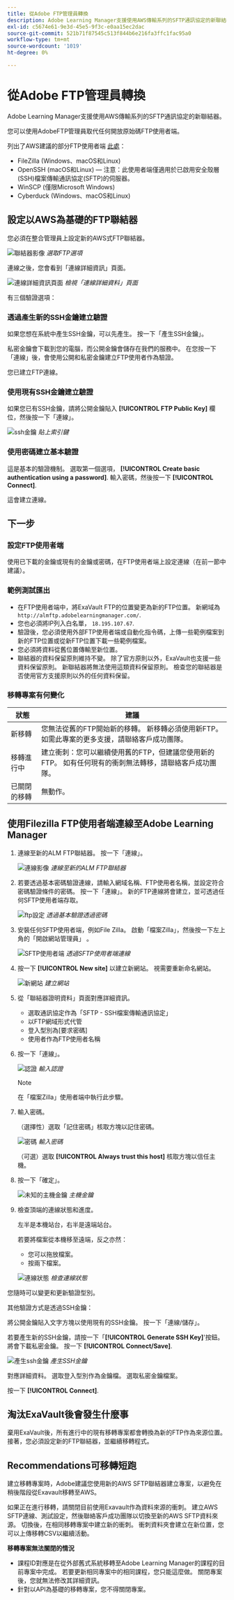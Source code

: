 ```yaml
---
title: 從Adobe FTP管理員轉換
description: Adobe Learning Manager支援使用AWS傳輸系列的SFTP通訊協定的新聯結器。 您可以使用AdobeFTP管理員取代任何開放原始碼FTP使用者端。
exl-id: c5674e61-9e3d-45e5-9f3c-e0aa15ec2dac
source-git-commit: 521b71f87545c513f844b6e216fa3ffc1fac95a0
workflow-type: tm+mt
source-wordcount: '1019'
ht-degree: 0%

---
```


# 從Adobe FTP管理員轉換

Adobe Learning Manager支援使用AWS傳輸系列的SFTP通訊協定的新聯結器。

您可以使用AdobeFTP管理員取代任何開放原始碼FTP使用者端。

列出了AWS建議的部分FTP使用者端 [此處](https://docs.aws.amazon.com/transfer/latest/userguide/transfer-file.html)：

* FileZilla (Windows、macOS和Linux)
* OpenSSH (macOS和Linux) — 注意：此使用者端僅適用於已啟用安全殼層(SSH)檔案傳輸通訊協定(SFTP)的伺服器。
* WinSCP (僅限Microsoft Windows)
* Cyberduck (Windows、macOS和Linux)

## 設定以AWS為基礎的FTP聯結器

您必須在整合管理員上設定新的AWS式FTP聯結器。

![聯結器影像](assets/alm-ftp.png)
*選取FTP選項*

連線之後，您會看到「連線詳細資訊」頁面。

![連線詳細資訊頁面](assets/connection-name.png)
*檢視「連線詳細資料」頁面*

有三個驗證選項：

### 透過產生新的SSH金鑰建立驗證

如果您想在系統中產生SSH金鑰，可以先產生。 按一下「產生SSH金鑰」。

私密金鑰會下載到您的電腦，而公開金鑰會儲存在我們的服務中。 在您按一下「連線」後，會使用公開和私密金鑰建立FTP使用者作為驗證。

您已建立FTP連線。

### 使用現有SSH金鑰建立驗證

如果您已有SSH金鑰，請將公開金鑰貼入 **[!UICONTROL FTP Public Key]** 欄位，然後按一下「連線」。

![ssh金鑰](assets/ssh-keys.png)
*貼上索引鍵*

### 使用密碼建立基本驗證

這是基本的驗證機制。 選取第一個選項， **[!UICONTROL Create basic authentication using a password]**. 輸入密碼，然後按一下 **[!UICONTROL Connect]**.

這會建立連線。

## 下一步

### 設定FTP使用者端

使用已下載的金鑰或現有的金鑰或密碼，在FTP使用者端上設定連線（在前一節中建議）。

### 範例測試匯出

* 在FTP使用者端中，將ExaVault FTP的位置變更為新的FTP位置。 新網域為 `http://almftp.adobelearningmanager.com/`.
* 您也必須將IP列入白名單， `18.195.107.67`.
* 驗證後，您必須使用外部FTP使用者端或自動化指令碼，上傳一些範例檔案到新的FTP位置或從新FTP位置下載一些範例檔案。
* 您必須將資料從舊位置傳輸至新位置。
* 聯結器的資料保留原則維持不變。 除了官方原則以外，ExaVault也支援一些資料保留原則。 新聯結器將無法使用這類資料保留原則。 檢查您的聯結器是否使用官方支援原則以外的任何資料保留。

### 移轉專案有何變化

| 狀態 | 建議 |
|---|---|
| 新移轉 | 您無法從舊的FTP開始新的移轉。 新移轉必須使用新FTP。 如需此專案的更多支援，請聯絡客戶成功團隊。 |
| 移轉進行中 | 建立衝刺：您可以繼續使用舊的FTP，但建議您使用新的FTP。 如有任何現有的衝刺無法轉移，請聯絡客戶成功團隊。 |
| 已關閉的移轉 | 無動作。 |

## 使用Filezilla FTP使用者端連線至Adobe Learning Manager

1. 連線至新的ALM FTP聯結器。 按一下「連線」。

   ![連線影像](assets/connect-client.png)
   *連線至新的ALM FTP聯結器*

1. 若要透過基本密碼驗證連線，請輸入網域名稱、FTP使用者名稱，並設定符合密碼驗證條件的密碼。 按一下「連線」。 新的FTP連線將會建立，並可透過任何SFTP使用者端存取。

   ![ftp設定](assets/connect-settings.png)
   *透過基本驗證透過密碼*

1. 安裝任何SFTP使用者端，例如File Zilla。 啟動「檔案Zilla」，然後按一下左上角的「開啟網站管理員」 。

   ![SFTP使用者端](assets/sftp-client-install.png)
   *透過SFTP使用者端連線*

1. 按一下 **[!UICONTROL New site]** 以建立新網站。 視需要重新命名網站。

   ![新網站](assets/new-site.png)
   *建立網站*

1. 從「聯結器證明資料」頁面對應詳細資訊。

   * 選取通訊協定作為「SFTP - SSH檔案傳輸通訊協定」
   * 以FTP網域形式代管
   * 登入型別為[要求密碼]
   * 使用者作為FTP使用者名稱

1. 按一下「連線」。

   ![認證](assets/connector-credentials.png)
   *輸入認證*

   >[!NOTE]
   >
   >在「檔案Zilla」使用者端中執行此步驟。

1. 輸入密碼。

   （選擇性）選取「記住密碼」核取方塊以記住密碼。

   ![密碼](assets/password.png)
   *輸入密碼*

   （可選）選取 **[!UICONTROL Always trust this host]** 核取方塊以信任主機。

1. 按一下「確定」。

   ![未知的主機金鑰](assets/unknown-host-key.png)
   *主機金鑰*

1. 檢查頂端的連線狀態和進度。

   左半是本機站台，右半是遠端站台。

   若要將檔案從本機移至遠端，反之亦然：

   * 您可以拖放檔案。
   * 按兩下檔案。

   ![連線狀態](assets/connection-status-progress.png)
   *檢查連線狀態*

您隨時可以變更和更新驗證型別。

其他驗證方式是透過SSH金鑰：

將公開金鑰貼入文字方塊以使用現有的SSH金鑰。 按一下「連線/儲存」。

若要產生新的SSH金鑰，請按一下「**[!UICONTROL Generate SSH Key]**&#39;按鈕。 將會下載私密金鑰。 按一下 **[!UICONTROL Connect/Save]**.

![產生ssh金鑰](assets/ssh-key.png)
*產生SSH金鑰*

對應詳細資料。 選取登入型別作為金鑰檔。 選取私密金鑰檔案。

按一下 **[!UICONTROL Connect]**.

## 淘汰ExaVault後會發生什麼事

棄用ExaVault後，所有進行中的現有移轉專案都會轉換為新的FTP作為來源位置。 接著，您必須設定新的FTP聯結器，並繼續移轉程式。

## Recommendations可移轉短跑

建立移轉專案時，Adobe建議您使用新的AWS SFTP聯結器建立專案，以避免在稍後階段從Exavault移轉至AWS。

如果正在進行移轉，請關閉目前使用Exavault作為資料來源的衝刺。 建立AWS SFTP連線、測試設定，然後聯絡客戶成功團隊以切換至新的AWS SFTP資料來源。 切換後，在相同移轉專案中建立新的衝刺。 衝刺資料夾會建立在新位置，您可以上傳移轉CSV以繼續活動。

**移轉專案無法關閉的情況**

* 課程ID對應是在從外部舊式系統移轉至Adobe Learning Manager的課程的目前專案中完成。 若要更新相同專案中的相同課程，您只能這麼做。 關閉專案後，您就無法修改其詳細資訊。
* 針對以API為基礎的移轉專案，您不得關閉專案。

<!--[ALM Whitepaper](assets/alm-security-whitepaper.pdf) -->
